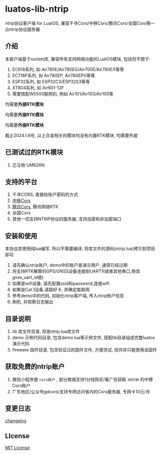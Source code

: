 # luatos-lib-ntrip

ntrip协议客户端 for LuatOS, 兼容千寻Cors/中移Cors/腾讯Cors/全国Cors等一众ntrip协议服务器

## 介绍

本客户端基于socket库, 兼容所有支持网络功能的LuatOS模块, 包括但不限于:

1. EC618系列, 如 Air780E/Air780EG/Air700E/Air780EX等等
2. EC718P系列, 如 Air780EP, Air780EPV等等
3. ESP32系列, 如 ESP32C3/ESP32S3等等
4. XT804系列, 如 Air601-12F
5. 需要搭配W5500联网的, 例如 Air101/Air103/Air105等

均需要**外接RTK模块**

均需要**外接RTK模块**

均需要**外接RTK模块**

截止2024.1.6号, 以上合宙相关的模块均没有内置RTK模块, 均需要外接

## 已测试过的RTK模块

1. 芯与物 UM626N

## 支持的平台

1. 千寻CORS, 直接给账户密码的方式
2. [中移Cors](https://pnt.10086.cn/v1/mallportal/#/home)
3. [腾讯Cors](https://lbs.qq.com/rtk/), 腾讯网络RTK
4. 全国Cors
5. 其他一切支持NTRIP协议的服务器, 支持加密和非加密端口

## 安装和使用

本协议库使用纯lua编写, 所以不需要编译, 将库文件的源码(ntrip.lua)拷贝到项目即可

1. 请先确认ntrip账户, demo中的账户是演示用户, 通常已经过期
2. 将支持RTK解算的GPS/GNSS设备连接到UART1(或者其他串口,修改gnss_uart_id值)
3. 如果是wifi设备, 请先配置ssid和password,连接wifi
4. 如果是Cat.1设备,请插好卡, 并确定能联网
5. 参考demo中的代码, 初始化ntrip客户端, 传入ntrip账户信息
6. 刷机, 并观察日志输出

## 目录说明

1. lib 库文件目录, 存放ntrip.lua库文件
2. demo 示例代码目录, 包含demo.lua等示例文件, 搭配lib目录组成完整luatos演示代码
3. fireware 固件目录, 包含验证过的固件文件, 方便测试, 但并非只能使用该固件

## 获取免费的ntrip账户

1. 微信小程序搜 `cors账户` , 部分商城支持1分钱购买/看广告获取 `30分钟` 的中移Cors账户
2. 广东地区(公众号gdcors)支持专网访问省内的Cors服务器, 专网卡10元/月

## 变更日志

[changelog](changelog.md)

## LIcense

[MIT License](https://opensource.org/licenses/MIT)
